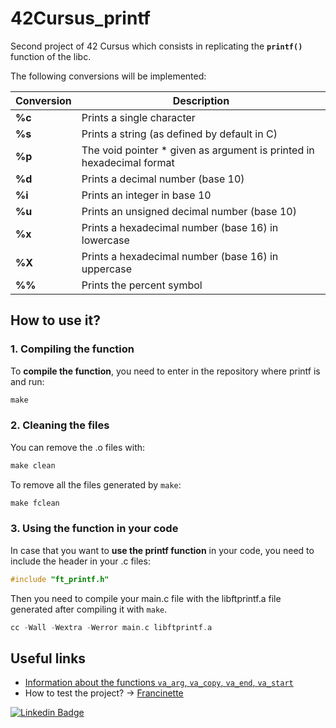 # 42Cursus_printf

Second project of 42 Cursus which consists in replicating the **`printf()`** function of the libc.

The following conversions will be implemented:

| Conversion  | Description |
| ------------- | ------------- |
| **%c** | Prints a single character  |
| **%s** | Prints a string (as defined by default in C)|
| **%p** | The void pointer * given as argument is printed in hexadecimal format|
| **%d** | Prints a decimal number (base 10)|
| **%i** | Prints an integer in base 10|
| **%u** | Prints an unsigned decimal number (base 10)|
| **%x** | Prints a hexadecimal number (base 16) in lowercase|
| **%X** | Prints a hexadecimal number (base 16) in uppercase|
| **%%** | Prints the percent symbol|

## How to use it?

### 1. Compiling the function

To **compile the function**, you need to enter in the repository where printf is and run:

```C
make
```

### 2. Cleaning the files

You can remove the .o files with:

```C
make clean
```
To remove all the files generated by `make`:

```C
make fclean
```

### 3. Using the function in your code

In case that you want to **use the printf function** in your code, you need to include the header in your .c files:

```C
#include "ft_printf.h"
```

Then you need to compile your main.c file with the libftprintf.a file generated after compiling it with `make`.

```C
cc -Wall -Wextra -Werror main.c libftprintf.a
```

## Useful links

- [Information about the functions `va_arg`, `va_copy`, `va_end`, `va_start`](https://learn.microsoft.com/en-us/cpp/c-runtime-library/reference/va-arg-va-copy-va-end-va-start?view=msvc-170)
- How to test the project? -> [Francinette](https://github.com/xicodomingues/francinette)


[![Linkedin Badge](https://img.shields.io/badge/-Linkedin-blue?style=flat&logo=Linkedin&logoColor=white)](https://www.linkedin.com/in/antoniolopezchamorro)

